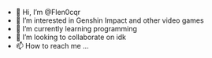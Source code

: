 - 👋 Hi, I’m @Flen0cqr
- 👀 I’m interested in Genshin Impact and other video games
- 🌱 I’m currently learning programming
- 💞️ I’m looking to collaborate on idk
- 📫 How to reach me ...

<!---
Flen0cqr/Flen0cqr is a ✨ special ✨ repository because its `README.md` (this file) appears on your GitHub profile.
You can click the Preview link to take a look at your changes.
--->
